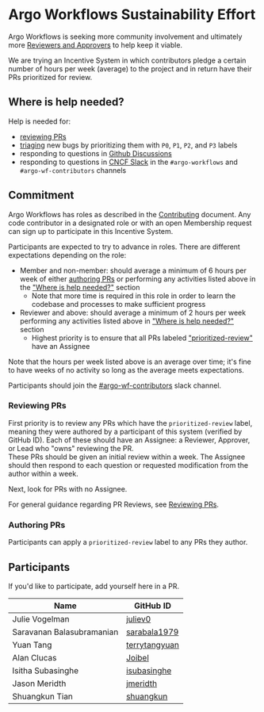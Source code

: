 # Argo Workflows Sustainability Effort

Argo Workflows is seeking more community involvement and ultimately more [Reviewers and Approvers](https://github.com/argoproj/argoproj/blob/main/community/membership.md) to help keep it viable. 

We are trying an Incentive System in which contributors pledge a certain number of hours per week (average) to the project and in return have their PRs prioritized for review.

## Where is help needed?

Help is needed for:
* [reviewing PRs](#reviewing-PRs)
* [triaging](../docs/CONTRIBUTING.md#triaging-bugs) new bugs by prioritizing them with `P0`, `P1`, `P2`, and `P3` labels
* responding to questions in [Github Discussions](https://github.com/argoproj/argo-workflows/discussions)
* responding to questions in [CNCF Slack](https://argoproj.github.io/community/join-slack) in the `#argo-workflows` and `#argo-wf-contributors` channels 

## Commitment

Argo Workflows has roles as described in the [Contributing](../docs/CONTRIBUTING.md#roles) document.
Any code contributor in a designated role or with an open Membership request can sign up to participate in this Incentive System.

Participants are expected to try to advance in roles.
There are different expectations depending on the role:
- Member and non-member: should average a minimum of 6 hours per week of either [authoring PRs](../docs/CONTRIBUTING.md#authoring-prs) or performing any activities listed above in the ["Where is help needed?"](#where-is-help-needed) section
  - Note that more time is required in this role in order to learn the codebase and processes to make sufficient progress
- Reviewer and above: should average a minimum of 2 hours per week performing any activities listed above in ["Where is help needed?"](#where-is-help-needed) section 
  - Highest priority is to ensure that all PRs labeled ["prioritized-review"](#authoring-prs) have an Assignee

Note that the hours per week listed above is an average over time; it's fine to have weeks of no activity so long as the average meets expectations.

Participants should join the [#argo-wf-contributors](https://cloud-native.slack.com/archives/C0510EUH90V) slack channel.

### Reviewing PRs

First priority is to review any PRs which have the `prioritized-review` label, meaning they were authored by a participant of this system (verified by GitHub ID).
Each of these should have an Assignee: a Reviewer, Approver, or Lead who "owns" reviewing the PR.<br />
These PRs should be given an initial review within a week.
The Assignee should then respond to each question or requested modification from the author within a week.

Next, look for PRs with no Assignee. 

For general guidance regarding PR Reviews, see [Reviewing PRs](../CONTRIBUTING.md#reviewing-prs).

### Authoring PRs

Participants can apply a `prioritized-review` label to any PRs they author.

## Participants

If you'd like to participate, add yourself here in a PR.

| Name                      | GitHub ID                                               |
|---------------------------|---------------------------------------------------------|
| Julie Vogelman            | [juliev0](https://github.com/juliev0)                   |
| Saravanan Balasubramanian | [sarabala1979](https://github.com/sarabala1979)         |
| Yuan Tang                 | [terrytangyuan](https://github.com/terrytangyuan)       |
| Alan Clucas               | [Joibel](https://github.com/Joibel)                     |
| Isitha Subasinghe         | [isubasinghe](https://github.com/isubasinghe)           |
| Jason Meridth             | [jmeridth](https://github.com/jmeridth)                 |
| Shuangkun Tian            | [shuangkun](https://github.com/shuangkun)               |